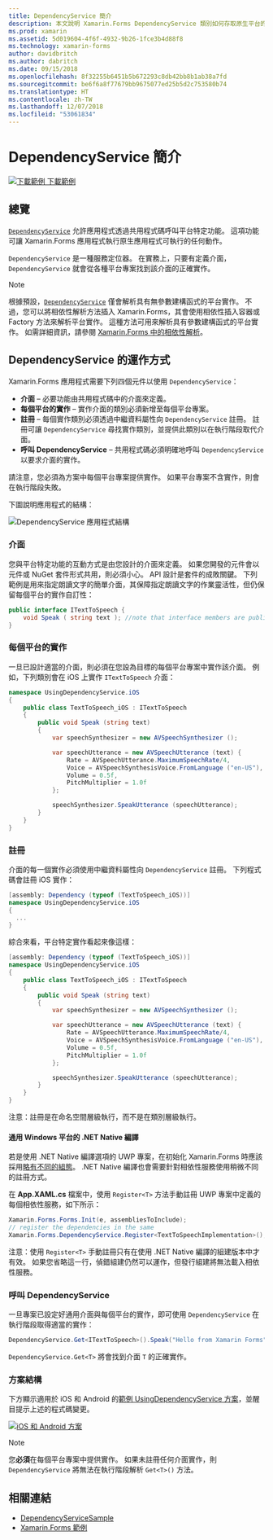 ```yaml
---
title: DependencyService 簡介
description: 本文說明 Xamarin.Forms DependencyService 類別如何存取原生平台的功能。
ms.prod: xamarin
ms.assetid: 5d019604-4f6f-4932-9b26-1fce3b4d88f8
ms.technology: xamarin-forms
author: davidbritch
ms.author: dabritch
ms.date: 09/15/2018
ms.openlocfilehash: 8f32255b6451b5b672293c8db42bb8b1ab38a7fd
ms.sourcegitcommit: be6f6a8f77679bb9675077ed25b5d2c753580b74
ms.translationtype: HT
ms.contentlocale: zh-TW
ms.lasthandoff: 12/07/2018
ms.locfileid: "53061834"
---
```

# <a name="introduction-to-dependencyservice"></a>DependencyService 簡介

[![下載範例](~/media/shared/download.png) 下載範例](https://developer.xamarin.com/samples/xamarin-forms/UsingDependencyService/)

## <a name="overview"></a>總覽

[`DependencyService`](xref:Xamarin.Forms.DependencyService) 允許應用程式透過共用程式碼呼叫平台特定功能。 這項功能可讓 Xamarin.Forms 應用程式執行原生應用程式可執行的任何動作。

`DependencyService` 是一種服務定位器。 在實務上，只要有定義介面，`DependencyService` 就會從各種平台專案找到該介面的正確實作。

> [!NOTE]
> 根據預設，[`DependencyService`](xref:Xamarin.Forms.DependencyService) 僅會解析具有無參數建構函式的平台實作。 不過，您可以將相依性解析方法插入 Xamarin.Forms，其會使用相依性插入容器或 Factory 方法來解析平台實作。 這種方法可用來解析具有參數建構函式的平台實作。 如需詳細資訊，請參閱 [Xamarin.Forms 中的相依性解析](~/xamarin-forms/internals/dependency-resolution.md)。

## <a name="how-dependencyservice-works"></a>DependencyService 的運作方式

Xamarin.Forms 應用程式需要下列四個元件以使用 `DependencyService`：

- **介面** &ndash; 必要功能由共用程式碼中的介面來定義。
- **每個平台的實作** &ndash; 實作介面的類別必須新增至每個平台專案。
- **註冊** &ndash; 每個實作類別必須透過中繼資料屬性向 `DependencyService` 註冊。 註冊可讓 `DependencyService` 尋找實作類別，並提供此類別以在執行階段取代介面。
- **呼叫 DependencyService** &ndash; 共用程式碼必須明確地呼叫 `DependencyService` 以要求介面的實作。

請注意，您必須為方案中每個平台專案提供實作。 如果平台專案不含實作，則會在執行階段失敗。

下圖說明應用程式的結構：

![](introduction-images/overview-diagram.png "DependencyService 應用程式結構")

### <a name="interface"></a>介面

您與平台特定功能的互動方式是由您設計的介面來定義。 如果您開發的元件會以元件或 NuGet 套件形式共用，則必須小心。 API 設計是套件的成敗關鍵。 下列範例是用來指定朗讀文字的簡單介面，其保障指定朗讀文字的作業靈活性，但仍保留每個平台的實作自訂性：

```csharp
public interface ITextToSpeech {
    void Speak ( string text ); //note that interface members are public by default
}
```

### <a name="implementation-per-platform"></a>每個平台的實作

一旦已設計適當的介面，則必須在您設為目標的每個平台專案中實作該介面。 例如，下列類別會在 iOS 上實作 `ITextToSpeech` 介面：

```csharp
namespace UsingDependencyService.iOS
{
    public class TextToSpeech_iOS : ITextToSpeech
    {
        public void Speak (string text)
        {
            var speechSynthesizer = new AVSpeechSynthesizer ();

            var speechUtterance = new AVSpeechUtterance (text) {
                Rate = AVSpeechUtterance.MaximumSpeechRate/4,
                Voice = AVSpeechSynthesisVoice.FromLanguage ("en-US"),
                Volume = 0.5f,
                PitchMultiplier = 1.0f
            };

            speechSynthesizer.SpeakUtterance (speechUtterance);
        }
    }
}
```

### <a name="registration"></a>註冊

介面的每一個實作必須使用中繼資料屬性向 `DependencyService` 註冊。 下列程式碼會註冊 iOS 實作：

```csharp
[assembly: Dependency (typeof (TextToSpeech_iOS))]
namespace UsingDependencyService.iOS
{
  ...
}
```

綜合來看，平台特定實作看起來像這樣：

```csharp
[assembly: Dependency (typeof (TextToSpeech_iOS))]
namespace UsingDependencyService.iOS
{
    public class TextToSpeech_iOS : ITextToSpeech
    {
        public void Speak (string text)
        {
            var speechSynthesizer = new AVSpeechSynthesizer ();

            var speechUtterance = new AVSpeechUtterance (text) {
                Rate = AVSpeechUtterance.MaximumSpeechRate/4,
                Voice = AVSpeechSynthesisVoice.FromLanguage ("en-US"),
                Volume = 0.5f,
                PitchMultiplier = 1.0f
            };

            speechSynthesizer.SpeakUtterance (speechUtterance);
        }
    }
}
```

注意：註冊是在命名空間層級執行，而不是在類別層級執行。

#### <a name="universal-windows-platform-net-native-compilation"></a>通用 Windows 平台的 .NET Native 編譯

若是使用 .NET Native 編譯選項的 UWP 專案，在初始化 Xamarin.Forms 時應該採用[略有不同的組態](~/xamarin-forms/platform/windows/installation/index.md#target-invocation-exception)。 .NET Native 編譯也會需要針對相依性服務使用稍微不同的註冊方式。

在 **App.XAML.cs** 檔案中，使用 `Register<T>` 方法手動註冊 UWP 專案中定義的每個相依性服務，如下所示：

```csharp
Xamarin.Forms.Forms.Init(e, assembliesToInclude);
// register the dependencies in the same
Xamarin.Forms.DependencyService.Register<TextToSpeechImplementation>();
```

注意：使用 `Register<T>` 手動註冊只有在使用 .NET Native 編譯的組建版本中才有效。 如果您省略這一行，偵錯組建仍然可以運作，但發行組建將無法載入相依性服務。

### <a name="call-to-dependencyservice"></a>呼叫 DependencyService

一旦專案已設定好通用介面與每個平台的實作，即可使用 `DependencyService` 在執行階段取得適當的實作：

```csharp
DependencyService.Get<ITextToSpeech>().Speak("Hello from Xamarin Forms");
```

`DependencyService.Get<T>` 將會找到介面 `T` 的正確實作。

### <a name="solution-structure"></a>方案結構

下方顯示適用於 iOS 和 Android 的[範例 UsingDependencyService 方案](https://developer.xamarin.com/samples/UsingDependencyService/)，並醒目提示上述的程式碼變更。

 [![iOS 和 Android 方案](introduction-images/solution-sml.png "DependencyService 範例方案結構")](introduction-images/solution.png#lightbox "DependencyService 範例方案結構")

> [!NOTE]
> 您**必須**在每個平台專案中提供實作。 如果未註冊任何介面實作，則 `DependencyService` 將無法在執行階段解析 `Get<T>()` 方法。

## <a name="related-links"></a>相關連結

- [DependencyServiceSample](https://developer.xamarin.com/samples/xamarin-forms/UsingDependencyService/)
- [Xamarin.Forms 範例](https://developer.xamarin.com/samples/xamarin-forms/all/)
